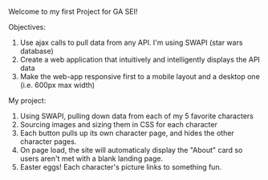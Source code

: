 Welcome to my first Project for GA SEI!

Objectives:
1. Use ajax calls to pull data from any API. I'm using SWAPI (star wars database)
2. Create a web application that intuitively and intelligently displays the API data
3. Make the web-app responsive first to a mobile layout and a desktop one (i.e. 600px max width)

My project:
1. Using SWAPI, pulling down data from each of my 5 favorite characters
2. Sourcing images and sizing them in CSS for each character
3. Each button pulls up its own character page, and hides the other character pages.
4. On page load, the site will automaticaly display the "About" card so users aren't met with a blank landing page.
3. Easter eggs! Each character's picture links to something fun.    
